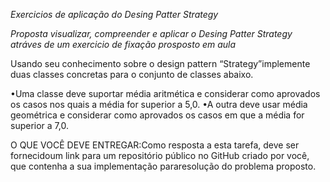 *Exercicios de aplicação do Desing Patter Strategy*

*Proposta visualizar, compreender e aplicar o Desing Patter Strategy atráves de um exercicio de fixação prosposto em aula*

Usando seu conhecimento sobre o design pattern “Strategy”implemente duas classes concretas para o conjunto de classes abaixo.





•Uma classe deve suportar média aritmética e considerar como aprovados os casos nos quais a média for superior a 5,0.
•A outra deve usar média geométrica e considerar como aprovados os casos em que a média for superior a 7,0.

O QUE VOCÊ DEVE ENTREGAR:Como resposta a esta tarefa, deve ser fornecidoum  link  para  um  repositório público no  GitHub  criado  por  você,  que  contenha  a  sua  implementação  pararesolução do problema proposto.